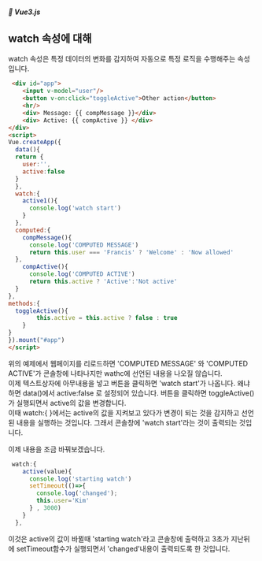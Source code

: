 ##### 🌵 Vue3.js


## watch 속성에 대해 
watch 속성은 특정 데이터의 변화를 감지하여 자동으로 특정 로직을 수행해주는 속성입니다.

```html
 <div id="app">
    <input v-model="user"/>
    <button v-on:click="toggleActive">Other action</button>
    <hr/>
    <div> Message: {{ compMessage }}</div>
    <div> Active: {{ compActive }} </div>
</div>
<script>
Vue.createApp({
  data(){
  return { 
    user:'',
    active:false
  }
  },
  watch:{
    active1(){
      console.log('watch start')
    }
  },
  computed:{
    compMessage(){
      console.log('COMPUTED MESSAGE')
      return this.user === 'Francis' ? 'Welcome' : 'Now allowed'
  },
    compActive(){
      console.log('COMPUTED ACTIVE')
      return this.active ? 'Active':'Not active'
  }
},
methods:{
  toggleActive(){
        this.active = this.active ? false : true
    }
}
}).mount("#app")
</script>
``` 

위의 예제에서 웹페이지를 리로드하면 'COMPUTED MESSAGE' 와 'COMPUTED ACTIVE'가 콘솔창에 나타나지만 wathc에 선언된 내용을 나오질 않습니다.   
이제 텍스트상자에 아무내용을 넣고 버튼을 클릭하면 'watch start'가 나옵니다. 왜냐하면 data()에서 active:false 로 설정되어 있습니다. 버튼을 클릭하면 toggleActive()가 실행되면서 active의 값을 변경합니다.    
이때 watch:{  }에서는 active의 값을 지켜보고 있다가 변경이 되는 것을 감지하고 선언된 내용을 실행하는 것입니다. 그래서 콘솔창에 'watch start'라는 것이 출력되는 것입니다. 


이제 내용을 조금 바꿔보겠습니다.  
``` javascript
 watch:{
    active(value){
      console.log('starting watch')
      setTimeout(()=>{
        console.log('changed');
        this.user='Kim'
      } , 3000)
    }
  },
```  
이것은 active의 값이 바뀔때 'starting watch'라고 콘솔창에 출력하고 3초가 지난뒤에 setTimeout함수가 실행되면서 'changed'내용이 출력되도록 한 것입니다.


